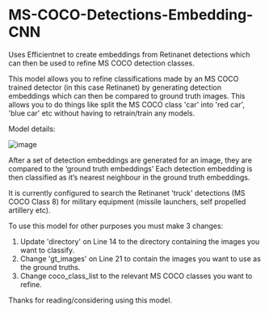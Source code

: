 # MS-COCO-Detections-Embedding-CNN
Uses Efficientnet to create embeddings from Retinanet detections which can then be used to refine MS COCO detection classes.

This model allows you to refine classifications made by an MS COCO trained detector (in this case Retinanet) by generating detection embeddings which can then be compared to ground truth images. This allows you to do things like split the MS COCO class 'car' into 'red car', 'blue car' etc without having to retrain/train any models.

Model details:

![image](https://user-images.githubusercontent.com/35029869/216811627-47d49937-d887-49be-951f-81cef3ae6650.png)


After a set of detection embeddings are generated for an image, they are compared to the ‘ground truth embeddings’
Each detection embedding is then classified as it’s nearest neighbour in the ground truth embeddings.

It is currently configured to search the Retinanet 'truck' detections (MS COCO Class 8) for military equipment (missile launchers, self propelled artillery etc).

To use this model for other purposes you must make 3 changes:

1. Update 'directory' on Line 14 to the directory containing the images you want to classify.
2. Change 'gt_images' on Line 21 to contain the images you want to use as the ground truths.
3. Change coco_class_list to the relevant MS COCO classes you want to refine.

Thanks for reading/considering using this model.


